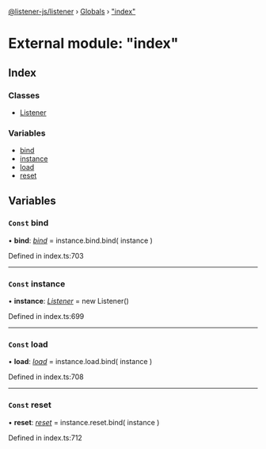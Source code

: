 [@listener-js/listener](../README.md) › [Globals](../globals.md) › ["index"](_index_.md)

# External module: "index"

## Index

### Classes

* [Listener](../classes/_index_.listener.md)

### Variables

* [bind](_index_.md#const-bind)
* [instance](_index_.md#const-instance)
* [load](_index_.md#const-load)
* [reset](_index_.md#const-reset)

## Variables

### `Const` bind

• **bind**: *[bind](../classes/_index_.listener.md#bind)* =  instance.bind.bind(
  instance
)

Defined in index.ts:703

___

### `Const` instance

• **instance**: *[Listener](../classes/_index_.listener.md)* =  new Listener()

Defined in index.ts:699

___

### `Const` load

• **load**: *[load](../classes/_index_.listener.md#load)* =  instance.load.bind(
  instance
)

Defined in index.ts:708

___

### `Const` reset

• **reset**: *[reset](../classes/_index_.listener.md#reset)* =  instance.reset.bind(
  instance
)

Defined in index.ts:712

